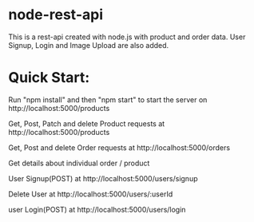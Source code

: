 # node-rest-api

This is a rest-api created with node.js with product and order data. User Signup, Login and Image Upload are also added.

# Quick Start:

Run "npm install" and then "npm start" to start the server on http://localhost:5000/products

Get, Post, Patch and delete Product requests at http://localhost:5000/products

Get, Post and delete Order requests at http://localhost:5000/orders

Get details about individual order / product

User Signup(POST) at http://localhost:5000/users/signup

Delete User at http://localhost:5000/users/:userId

user Login(POST) at http://localhost:5000/users/login
